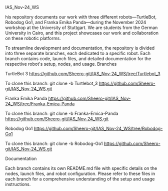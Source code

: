 IAS_Nov-24_WS

his repository documents our work with three different robots—TurtleBot, Robodog Go1, and Franka Emika Panda—during the November 2024 workshop at the University of Stuttgart. We are students from the German University in Cairo, and this project showcases our work and collaboration on these robotic platforms.

To streamline development and documentation, the repository is divided into three separate branches, each dedicated to a specific robot. Each branch contains code, launch files, and detailed documentation for the respective robot's setup, nodes, and usage.
Branches

TurtleBot 3
https://github.com/Sheero-git/IAS_Nov-24_WS/tree/Turtlebot_3

To clone this branch:  git clone -b Turtlebot_3 https://github.com/Sheero-git/IAS_Nov-24_WS.git

Franka Emika Panda
https://github.com/Sheero-git/IAS_Nov-24_WS/tree/Franka-Emica-Panda

To clone this branch:  git clone -b Franka-Emica-Panda https://github.com/Sheero-git/IAS_Nov-24_WS.git

Robodog Go1
https://github.com/Sheero-git/IAS_Nov-24_WS/tree/Robodog-Go1

To clone this branch:   git clone -b Robodog-Go1 https://github.com/Sheero-git/IAS_Nov-24_WS.git

Documentation

Each branch contains its own README.md file with specific details on the nodes, launch files, and robot configuration. Please refer to these files in each branch for a comprehensive understanding of the setup and usage instructions.
